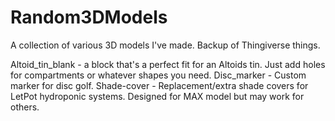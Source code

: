 # Random3DModels
A collection of various 3D models I've made. Backup of Thingiverse things.

Altoid_tin_blank - a block that's a perfect fit for an Altoids tin. Just add holes for compartments or whatever shapes you need.
Disc_marker - Custom marker for disc golf.
Shade-cover - Replacement/extra shade covers for LetPot hydroponic systems. Designed for MAX model but may work for others.
